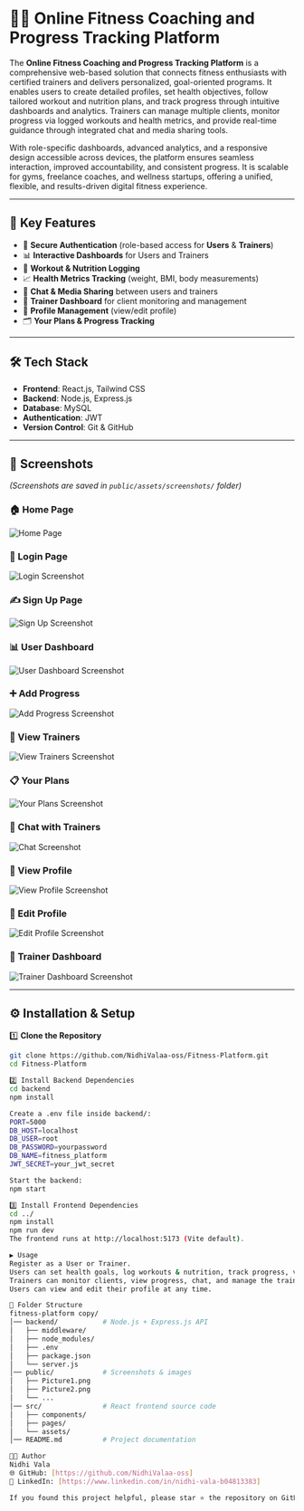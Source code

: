 # 🏋️‍♀️ Online Fitness Coaching and Progress Tracking Platform

The **Online Fitness Coaching and Progress Tracking Platform** is a comprehensive web-based solution that connects fitness enthusiasts with certified trainers and delivers personalized, goal-oriented programs. It enables users to create detailed profiles, set health objectives, follow tailored workout and nutrition plans, and track progress through intuitive dashboards and analytics. Trainers can manage multiple clients, monitor progress via logged workouts and health metrics, and provide real-time guidance through integrated chat and media sharing tools.  

With role-specific dashboards, advanced analytics, and a responsive design accessible across devices, the platform ensures seamless interaction, improved accountability, and consistent progress. It is scalable for gyms, freelance coaches, and wellness startups, offering a unified, flexible, and results-driven digital fitness experience.

---

## 🚀 Key Features
- 🔑 **Secure Authentication** (role-based access for **Users** & **Trainers**)  
- 📊 **Interactive Dashboards** for Users and Trainers  
- 📝 **Workout & Nutrition Logging**  
- 📈 **Health Metrics Tracking** (weight, BMI, body measurements)  
- 💬 **Chat & Media Sharing** between users and trainers  
- 🎯 **Trainer Dashboard** for client monitoring and management  
- 🧾 **Profile Management** (view/edit profile)  
- 🗂️ **Your Plans & Progress Tracking**  

---

## 🛠️ Tech Stack
- **Frontend**: React.js, Tailwind CSS  
- **Backend**: Node.js, Express.js  
- **Database**: MySQL  
- **Authentication**: JWT  
- **Version Control**: Git & GitHub  

---

## 📸 Screenshots
*(Screenshots are saved in `public/assets/screenshots/` folder)*  

### 🏠 Home Page
![Home Page](public/assets/screenshots/Picture1.png)

### 🔐 Login Page
![Login Screenshot](public/assets/screenshots/Picture2.png)

### ✍️ Sign Up Page
![Sign Up Screenshot](public/assets/screenshots/Picture3.png)

### 📊 User Dashboard
![User Dashboard Screenshot](public/assets/screenshots/Picture4.png)

### ➕ Add Progress
![Add Progress Screenshot](public/assets/screenshots/Picture5.png)

### 👀 View Trainers
![View Trainers Screenshot](public/assets/screenshots/Picture6.png)

### 📋 Your Plans
![Your Plans Screenshot](public/assets/screenshots/Picture7.png)

### 💬 Chat with Trainers
![Chat Screenshot](public/assets/screenshots/Picture8.png)

### 👤 View Profile
![View Profile Screenshot](public/assets/screenshots/Picture10.png)

### 👤 Edit Profile
![Edit Profile Screenshot](public/assets/screenshots/Picture11.png)

### 🎯 Trainer Dashboard
![Trainer Dashboard Screenshot](public/assets/screenshots/Picture12.png)

---

## ⚙️ Installation & Setup

1️⃣ **Clone the Repository**
```bash
git clone https://github.com/NidhiValaa-oss/Fitness-Platform.git
cd Fitness-Platform

2️⃣ Install Backend Dependencies
cd backend
npm install

Create a .env file inside backend/:
PORT=5000
DB_HOST=localhost
DB_USER=root
DB_PASSWORD=yourpassword
DB_NAME=fitness_platform
JWT_SECRET=your_jwt_secret

Start the backend:
npm start

3️⃣ Install Frontend Dependencies
cd ../
npm install
npm run dev
The frontend runs at http://localhost:5173 (Vite default).

▶️ Usage
Register as a User or Trainer.
Users can set health goals, log workouts & nutrition, track progress, view trainers, manage plans, and chat with trainers.
Trainers can monitor clients, view progress, chat, and manage the trainer dashboard.
Users can view and edit their profile at any time.

📂 Folder Structure
fitness-platform copy/
│── backend/           # Node.js + Express.js API
│   ├── middleware/
│   ├── node_modules/
│   ├── .env
│   ├── package.json
│   └── server.js
│── public/            # Screenshots & images
│   ├── Picture1.png
│   ├── Picture2.png
│   └── ...
│── src/               # React frontend source code
│   ├── components/
│   ├── pages/
│   └── assets/
│── README.md          # Project documentation

👩‍💻 Author
Nidhi Vala
🌐 GitHub: [https://github.com/NidhiValaa-oss]
💼 LinkedIn: [https://www.linkedin.com/in/nidhi-vala-b04813383]

If you found this project helpful, please star ⭐ the repository on GitHub.